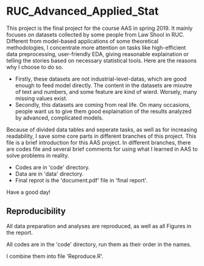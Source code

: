# RUC_Advanced_Applied_Stat
This project is the final project for the course AAS in spring 2019. It mainly focuses on datasets collected by some people from Law Shool in RUC. Different from model-based applications of some theoretical methodologies, I concentrate more attention on tasks like high-efficient data preprocessing, user-friendly EDA, giving reasonable explaination or telling the stories based on necessary statistical tools. Here are the reasons why I choose to do so. 

* Firstly, these datasets are not industrial-level-datas, which are good enough to feed model directly. The content in the datasets are mixutre of text and numbers, and some feature are kind of wierd. Worsely, many missing values exist.
* Secondly, this datasets are coming from real life. On many occasions, people want us to give them good explaination of the results analyzed by advanced, complicated models. 

Because of divided data tables and seperate tasks, as well as for increasing readability, I save some core parts in different branches of this project. This file is a brief introduction for this AAS project. In different branches, there are codes file and several brief comments for using what I learned in AAS to solve problems in reality.

* Codes are in 'code' directory.
* Data are in 'data' directory.
* Final reprot is the 'document.pdf' file in 'final report'.

Have a good day!

## Reproducibility
All data preparation and analyses are reproduced, as well as all Figures in the report.

All codes are in the 'code' directory, run them as their order in the names.

I combine them into file 'Reproduce.R'.
